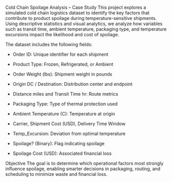 Cold Chain Spoilage Analysis – Case Study
This project explores a simulated cold chain logistics dataset to identify the key factors that contribute to product spoilage during temperature-sensitive shipments. Using descriptive statistics and visual analytics, we analyze how variables such as transit time, ambient temperature, packaging type, and temperature excursions impact the likelihood and cost of spoilage.

The dataset includes the following fields:

- Order ID: Unique identifier for each shipment

- Product Type: Frozen, Refrigerated, or Ambient

- Order Weight (lbs): Shipment weight in pounds

- Origin DC / Destination: Distribution center and endpoint

- Distance miles and Transit Time hr: Route metrics

- Packaging Type: Type of thermal protection used

- Ambient Temperature (C): Temperature at origin

- Carrier, Shipment Cost (USD), Delivery Time Window

- Temp_Excursion: Deviation from optimal temperature

- Spoilage? (Binary): Flag indicating spoilage

- Spoilage Cost (USD): Associated financial loss

Objective
The goal is to determine which operational factors most strongly influence spoilage, enabling smarter decisions in packaging, routing, and scheduling to minimize waste and financial loss.
